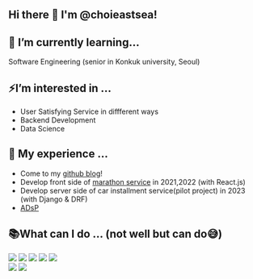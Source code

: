 ## Hi there 👋 I'm @choieastsea!

## 🌱 I’m currently learning...

Software Engineering (senior in Konkuk university, Seoul)


## ⚡I’m interested in …

- User Satisfying Service in diffferent ways
- Backend Development
- Data Science



## 🫠 My experience …

- Come to my [github blog](https://choieastsea.github.io/about)!
- Develop front side of [marathon service](http://dcmarathon.or.kr) in 2021,2022 (with React.js)
- Develop server side of car installment service(pilot project) in 2023 (with Django & DRF)
- [ADsP](https://www.dataq.or.kr/www/sub/a_06.do)



## 📚What can I do … (not well but can do😅)

<div>

<img src="https://img.shields.io/badge/Django-092E20?style=for-the-badge&logo=django&logoColor=white">

<img src="https://img.shields.io/badge/springboot-6DB33F?style=for-the-badge&logo=springboot&logoColor=white">

<img src="https://img.shields.io/badge/firebase-FFCA28?style=for-the-badge&logo=firebase&logoColor=black">

<img src="https://img.shields.io/badge/Nodejs-339933?style=for-the-badge&logo=Node.js&logoColor=white">

<img src="https://img.shields.io/badge/mysql-4479A1?style=for-the-badge&logo=mysql&logoColor=white">

<br />

<img src="https://img.shields.io/badge/React-61DAFB?style=for-the-badge&logo=React&logoColor=black"/>

<img src="https://img.shields.io/badge/typescript-3178C6?style=for-the-badge&logo=typescript&logoColor=white">

</div>
